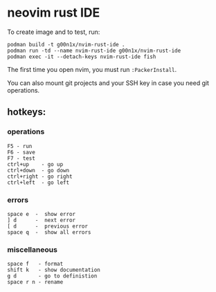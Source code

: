 # neovim rust IDE

To create image and to test, run:

```
podman build -t g00n1x/nvim-rust-ide .
podman run -td --name nvim-rust-ide g00n1x/nvim-rust-ide
podman exec -it --detach-keys nvim-rust-ide fish
```

The first time you open nvim, you must run `:PackerInstall`.

You can also mount git projects and your SSH key in case you need git operations.

## hotkeys:

### operations
```
F5 - run
F6 - save
F7 - test
ctrl+up    - go up
ctrl+down  - go down
ctrl+right - go right
ctrl+left  - go left
```

### errors
```
space e  -  show error  
] d      -  next error  
[ d      -  previous error  
space q  -  show all errors
```

### miscellaneous
```
space f   - format
shift k   - show documentation
g d       - go to definistion
space r n - rename
```
